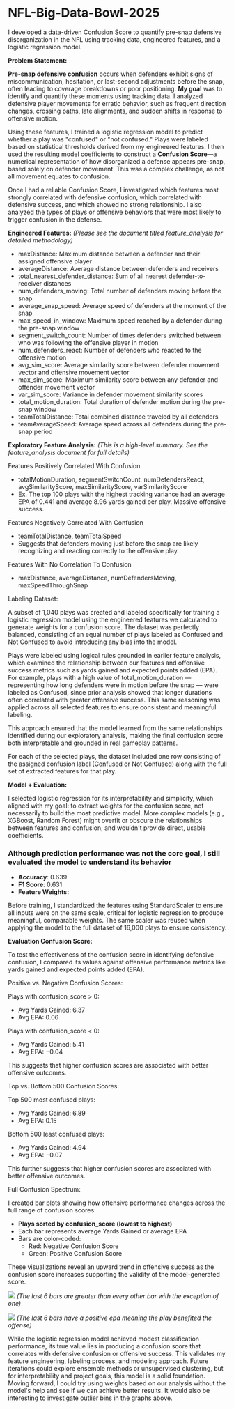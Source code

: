 # NFL-Big-Data-Bowl-2025
I developed a data-driven Confusion Score to quantify pre-snap defensive disorganization in the NFL using tracking data, engineered features, and a logistic regression model.

**Problem Statement:**

**Pre-snap defensive confusion** occurs when defenders exhibit signs of miscommunication, hesitation, or last-second adjustments before the snap, often leading to coverage breakdowns or poor positioning. **My goal** was to identify and quantify these moments using tracking data. I analyzed defensive player movements for erratic behavior, such as frequent direction changes, crossing paths, late alignments, and sudden shifts in response to offensive motion.

Using these features, I trained a logistic regression model to predict whether a play was "confused" or "not confused." Plays were labeled based on statistical thresholds derived from my engineered features. I then used the resulting model coefficients to construct a **Confusion Score**—a numerical representation of how disorganized a defense appears pre-snap, based solely on defender movement. This was a complex challenge, as not all movement equates to confusion.

Once I had a reliable Confusion Score, I investigated which features most strongly correlated with defensive confusion, which correlated with defensive success, and which showed no strong relationship. I also analyzed the types of plays or offensive behaviors that were most likely to trigger confusion in the defense.

**Engineered Features:** _(Please see the document titled feature_analysis for detailed methodology)_

- maxDistance: Maximum distance between a defender and their assigned offensive player
- averageDistance: Average distance between defenders and receivers
- total_nearest_defender_distance: Sum of all nearest defender-to-receiver distances
- num_defenders_moving: Total number of defenders moving before the snap
- average_snap_speed: Average speed of defenders at the moment of the snap
- max_speed_in_window: Maximum speed reached by a defender during the pre-snap window
- segment_switch_count: Number of times defenders switched between who was following the offensive player in motion
- num_defenders_react: Number of defenders who reacted to the offensive motion
- avg_sim_score: Average similarity score between defender movement vector and offensive movement vector
- max_sim_score: Maximum similarity score between any defender and offender movement vector
- var_sim_score: Variance in defender movement similarity scores
- total_motion_duration: Total duration of defender motion during the pre-snap window
- teamTotalDistance: Total combined distance traveled by all defenders
- teamAverageSpeed: Average speed across all defenders during the pre-snap period

**Exploratory Feature Analysis:** _(This is a high-level summary. See the feature_analysis document for full details)_

Features Positively Correlated With Confusion

- totalMotionDuration, segmentSwitchCount, numDefendersReact, avgSimilarityScore, maxSimilarityScore, varSimilarityScore
- Ex. The top 100 plays with the highest tracking variance had an average EPA of 0.441 and average 8.96 yards gained per play. Massive offensive success.

Features Negatively Correlated With Confusion

- teamTotalDistance, teamTotalSpeed
- Suggests that defenders moving just before the snap are likely recognizing and reacting correctly to the offensive play.

Features With No Correlation To Confusion

- maxDistance, averageDistance, numDefendersMoving, maxSpeedThroughSnap

Labeling Dataset:

A subset of 1,040 plays was created and labeled specifically for training a logistic regression model using the engineered features we calculated to generate weights for a confusion score. The dataset was perfectly balanced, consisting of an equal number of plays labeled as Confused and Not Confused to avoid introducing any bias into the model.

Plays were labeled using logical rules grounded in earlier feature analysis, which examined the relationship between our features and offensive success metrics such as yards gained and expected points added (EPA). For example, plays with a high value of total_motion_duration — representing how long defenders were in motion before the snap — were labeled as Confused, since prior analysis showed that longer durations often correlated with greater offensive success. This same reasoning was applied across all selected features to ensure consistent and meaningful labeling.

This approach ensured that the model learned from the same relationships identified during our exploratory analysis, making the final confusion score both interpretable and grounded in real gameplay patterns.

For each of the selected plays, the dataset included one row consisting of the assigned confusion label (Confused or Not Confused) along with the full set of extracted features for that play.

**Model + Evaluation:**

I selected logistic regression for its interpretability and simplicity, which aligned with my goal: to extract weights for the confusion score, not necessarily to build the most predictive model. More complex models (e.g., XGBoost, Random Forest) might overfit or obscure the relationships between features and confusion, and wouldn't provide direct, usable coefficients.

### Although prediction performance was not the core goal, I still evaluated the model to understand its behavior

- **Accuracy**: 0.639
- **F1 Score**: 0.631
- **Feature Weights:**

Before training, I standardized the features using StandardScaler to ensure all inputs were on the same scale, critical for logistic regression to produce meaningful, comparable weights. The same scaler was reused when applying the model to the full dataset of 16,000 plays to ensure consistency.

**Evaluation Confusion Score:**

To test the effectiveness of the confusion score in identifying defensive confusion, I compared its values against offensive performance metrics like yards gained and expected points added (EPA).

Positive vs. Negative Confusion Scores:

Plays with confusion_score > 0:

- Avg Yards Gained: 6.37
- Avg EPA: 0.06

Plays with confusion_score < 0:

- Avg Yards Gained: 5.41
- Avg EPA: −0.04

This suggests that higher confusion scores are associated with better offensive outcomes.

Top vs. Bottom 500 Confusion Scores:

Top 500 most confused plays:

- Avg Yards Gained: 6.89
- Avg EPA: 0.15

Bottom 500 least confused plays:

- Avg Yards Gained: 4.94
- Avg EPA: −0.07

This further suggests that higher confusion scores are associated with better offensive outcomes.

Full Confusion Spectrum:

I created bar plots showing how offensive performance changes across the full range of confusion scores:

- **Plays sorted by confusion_score (lowest to highest)**
- Each bar represents average Yards Gained or average EPA
- Bars are color-coded:
  - Red: Negative Confusion Score
  - Green: Positive Confusion Score

These visualizations reveal an upward trend in offensive success as the confusion score increases supporting the validity of the model-generated score.

![](Visuals/Bar%Chart.jpeg)
_(The last 6 bars are greater than every other bar with the exception of one)_

![](Visuals/Bar%Chart%2.jpeg)
_(The last 6 bars have a positive epa meaning the play benefited the offense)_

While the logistic regression model achieved modest classification performance, its true value lies in producing a confusion score that correlates with defensive confusion or offensive success. This validates my feature engineering, labeling process, and modeling approach. Future iterations could explore ensemble methods or unsupervised clustering, but for interpretability and project goals, this model is a solid foundation. Moving forward, I could try using weights based on our analysis without the model's help and see if we can achieve better results. It would also be interesting to investigate outlier bins in the graphs above.
